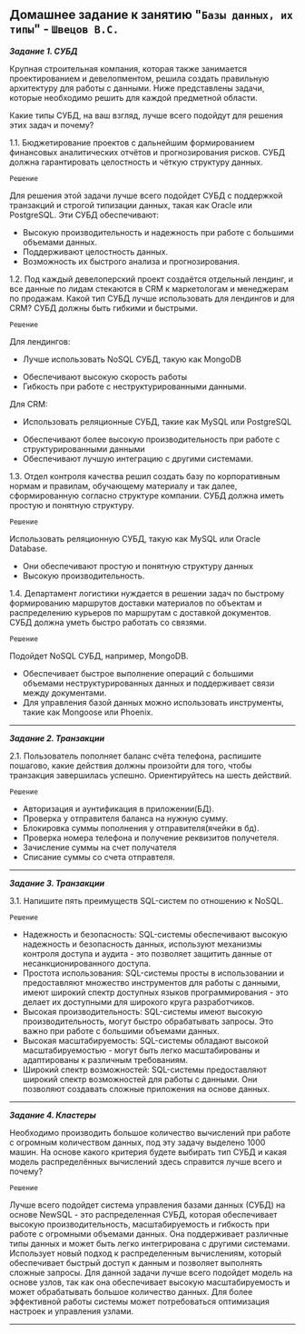## Домашнее задание к занятию "`Базы данных, их типы`" - `Швецов В.С.`

***Задание 1. СУБД***

Крупная строительная компания, которая также занимается проектированием и девелопментом, решила создать правильную архитектуру для работы с данными. Ниже представлены задачи, которые необходимо решить для каждой предметной области.

Какие типы СУБД, на ваш взгляд, лучше всего подойдут для решения этих задач и почему?

1.1. Бюджетирование проектов с дальнейшим формированием финансовых аналитических отчётов и прогнозирования рисков. СУБД должна гарантировать целостность и чёткую структуру данных.

`Решение`

Для решения этой задачи лучше всего подойдет СУБД с поддержкой транзакций и строгой типизации данных, такая как Oracle или PostgreSQL. 
Эти СУБД обеспечивают: 
* Высокую производительность и надежность при работе с большими объемами данных.
* Поддерживают целостность данных.
* Возможность их быстрого анализа и прогнозирования.

1.2. Под каждый девелоперский проект создаётся отдельный лендинг, и все данные по лидам стекаются в CRM к маркетологам и менеджерам по продажам. Какой тип СУБД лучше использовать для лендингов и для CRM? СУБД должны быть гибкими и быстрыми.

`Решение`

Для лендингов: 
- Лучше использовать NoSQL СУБД, такую как MongoDB
* Обеспечивают высокую скорость работы
* Гибкость при работе с неструктурированными данными.

Для CRM:
- Использовать реляционные СУБД, такие как MySQL или PostgreSQL
* Обеспечивают более высокую производительность при работе с структурированными данными
* Обеспечивают лучшую интеграцию с другими системами.

1.3. Отдел контроля качества решил создать базу по корпоративным нормам и правилам, обучающему материалу и так далее, сформированную согласно структуре компании. СУБД должна иметь простую и понятную структуру.

`Решение`

Использовать реляционную СУБД, такую как MySQL или Oracle Database. 
* Они обеспечивают простую и понятную структуру данных
* Высокую производительность.

1.4. Департамент логистики нуждается в решении задач по быстрому формированию маршрутов доставки материалов по объектам и распределению курьеров по маршрутам с доставкой документов. СУБД должна уметь быстро работать со связями.

`Решение`

Подойдет NoSQL СУБД, например, MongoDB.
* Обеспечивает быстрое выполнение операций с большими объемами неструктурированных данных и поддерживает связи между документами.
* Для управления базой данных можно использовать инструменты, такие как Mongoose или Phoenix.

---

***Задание 2. Транзакции***

2.1. Пользователь пополняет баланс счёта телефона, распишите пошагово, какие действия должны произойти для того, чтобы транзакция завершилась успешно. Ориентируйтесь на шесть действий.

`Решение`

* Авторизация и аунтификация в приложении(БД).
* Проверка у отправителя баланса на нужную сумму.
* Блокировка суммы пополнения у отправителя(ячейки в бд).
* Проверка номера телефона и получение реквизитов получетеля.
* Зачисление суммы на счет получателя
* Списание суммы со счета отправтеля.


---

***Задание 3. Транзакции***
 
3.1. Напишите пять преимуществ SQL-систем по отношению к NoSQL.

`Решение`

* Надежность и безопасность:
SQL-системы обеспечивают высокую надежность и безопасность данных, используют механизмы контроля доступа и аудита - это позволяет защитить данные от несанкционированного доступа.
* Простота использования:
SQL-системы просты в использовании и предоставляют множество инструментов для работы с данными, имеют широкий спектр доступных языков программирования - это делает их доступными для широкого круга разработчиков.
* Высокая производительность:
SQL-системы имеют высокую производительность, могут быстро обрабатывать запросы. Это важно при работе с большими объемами данных.
* Высокая масштабируемость:
SQL-системы обладают высокой масштабируемостью - могут быть легко масштабированы и адаптированы к различным требованиям.
* Широкий спектр возможностей:
SQL-системы предоставляют широкий спектр возможностей для работы с данными. Они позволяют создавать сложные приложения на основе данных.

---

***Задание 4. Кластеры***

Необходимо производить большое количество вычислений при работе с огромным количеством данных, под эту задачу выделено 1000 машин.
На основе какого критерия будете выбирать тип СУБД и какая модель распределённых вычислений здесь справится лучше всего и почему?

`Решение`

Лучше всего подойдет система управления базами данных (СУБД) на основе NewSQL - это распределенная СУБД, которая обеспечивает высокую производительность, масштабируемость и гибкость при работе с огромными объемами данных.
Она поддерживает различные типы данных и может быть легко интегрирована с другими системами. Использует новый подход к распределенным вычислениям, который обеспечивает быстрый доступ к данным и позволяет выполнять сложные запросы.
Для данной задачи лучше всего подойдет модель на основе узлов, так как она обеспечивает высокую масштабируемость и может обрабатывать большое количество данных. Для более эффективной работы системы может потребоваться оптимизация настроек и управления узлами.

---
